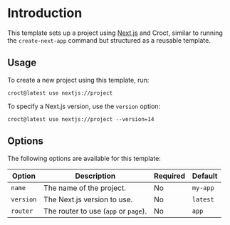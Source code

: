 # Introduction

This template sets up a project using [Next.js](https://nextjs.org/?utm_source=croct) and Croct, similar to running the `create-next-app` command but structured as a reusable template.

## Usage

To create a new project using this template, run:

```croct-cmd
croct@latest use nextjs://project
```

To specify a Next.js version, use the `version` option:

```croct-cmd
croct@latest use nextjs://project --version=14
```

## Options

The following options are available for this template:

| Option    | Description                          | Required | Default  |
|-----------|--------------------------------------|----------|----------|
| `name`    | The name of the project.             | No       | `my-app` |
| `version` | The Next.js version to use.          | No       | `latest` |
| `router`  | The router to use (`app` or `page`). | No       | `app`    |
